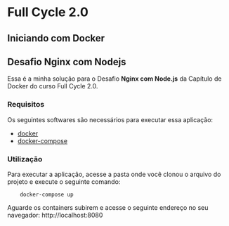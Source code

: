 # Full Cycle 2.0

## Iniciando com Docker

## Desafio Nginx com Nodejs

Essa é a minha solução para o Desafio <strong>Nginx com Node.js</strong> da Capítulo de Docker do curso Full Cycle 2.0.

### Requisitos

Os seguintes softwares são necessários para executar essa aplicação:

<ul>
    <li><a href="https://docs.docker.com/engine/install/">docker</a></li>
    <li><a href="https://docs.docker.com/compose/install/">docker-compose</a></li>
</ul>

### Utilização

Para executar a aplicação, acesse a pasta onde você clonou o arquivo do projeto e execute o seguinte comando:

```shell
    docker-compose up
```

Aguarde os containers subirem e acesse o seguinte endereço no seu navegador: http://localhost:8080
